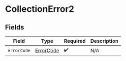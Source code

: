 # CollectionError2


## Fields

| Field                                         | Type                                          | Required                                      | Description                                   |
| --------------------------------------------- | --------------------------------------------- | --------------------------------------------- | --------------------------------------------- |
| `errorCode`                                   | [ErrorCode](../../models/errors/ErrorCode.md) | :heavy_check_mark:                            | N/A                                           |